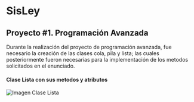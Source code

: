 # SisLey
## Proyecto #1. Programación Avanzada
Durante la realización del proyecto de programación avanzada, fue necesario la creación de las clases cola, pila y lista; las cuales posteriormente fueron necesarias para la implementación de los metodos solicitados en el enunciado.

#### Clase Lista con sus metodos y atributos
![Imagen Clase Lista]()

